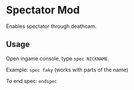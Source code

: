 # Spectator Mod
Enables spectator through deathcam.

## Usage

Open ingame console, type `spec NICKNAME`.

Example: `spec faky` (works with parts of the name)

To end spec: `endspec`